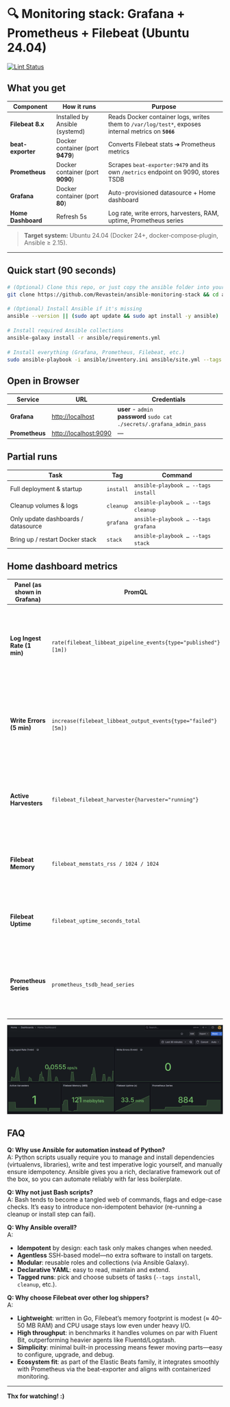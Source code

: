 # 🔍 Monitoring stack: Grafana + Prometheus + Filebeat (Ubuntu 24.04)

[![Lint Status](https://github.com/Revastein/ansible-monitoring-stack/actions/workflows/lint.yml/badge.svg)](https://github.com/Revastein/ansible-monitoring-stack/actions/workflows/lint.yml)

## What you get

| Component          | How it runs                      | Purpose                                                                                              |
|--------------------|----------------------------------|------------------------------------------------------------------------------------------------------|
| **Filebeat 8.x**   | Installed by Ansible (systemd)   | Reads Docker container logs, writes them to `/var/log/test*`, exposes internal metrics on **`5066`** |
| **beat-exporter**  | Docker container (port **9479**) | Converts Filebeat stats ➔ Prometheus metrics                                                         |
| **Prometheus**     | Docker container (port **9090**) | Scrapes `beat-exporter:9479` and its own `/metrics` endpoint on 9090, stores TSDB                    |
| **Grafana**        | Docker container (port **80**)   | Auto-provisioned datasource + Home dashboard                                                         |
| **Home Dashboard** | Refresh 5s                       | Log rate, write errors, harvesters, RAM, uptime, Prometheus series                                   |                                   |

> **Target system:** Ubuntu 24.04 (Docker 24+, docker‑compose‑plugin, Ansible ≥ 2.15).

---

## Quick start (90 seconds)

```bash
# (Optional) Clone this repo, or just copy the ansible folder into your own project
git clone https://github.com/Revastein/ansible-monitoring-stack && cd ansible-monitoring-stack

# (Optional) Install Ansible if it's missing
ansible --version || (sudo apt update && sudo apt install -y ansible)

# Install required Ansible collections
ansible-galaxy install -r ansible/requirements.yml

# Install everything (Grafana, Prometheus, Filebeat, etc.)
sudo ansible-playbook -i ansible/inventory.ini ansible/site.yml --tags install
```

## Open in Browser

| Service        | URL                     | Credentials                                                                    |
|----------------|-------------------------|--------------------------------------------------------------------------------|
| **Grafana**    | <http://localhost>      | **user** - `admin` <br/> **password** `sudo cat ./secrets/.grafana_admin_pass` |
| **Prometheus** | <http://localhost:9090> | —                                                                              |

## Partial runs

| Task                                | Tag       | Command                             |
|-------------------------------------|-----------|-------------------------------------|
| Full deployment & startup           | `install` | `ansible-playbook … --tags install` |
| Cleanup volumes & logs              | `cleanup` | `ansible-playbook … --tags cleanup` |
| Only update dashboards / datasource | `grafana` | `ansible-playbook … --tags grafana` |
| Bring up / restart Docker stack     | `stack`   | `ansible-playbook … --tags stack`   |

## Home dashboard metrics

| Panel (as shown in Grafana) | PromQL                                                         | What it tells you & why it matters                                                                                                                                     |
|-----------------------------|----------------------------------------------------------------|------------------------------------------------------------------------------------------------------------------------------------------------------------------------|
| **Log Ingest Rate (1 min)** | `rate(filebeat_libbeat_pipeline_events{type="published"}[1m])` | Average number of log events published per second over the last minute. **Spike** = heavy load or error burst; **drop to 0** = Filebeat may have stopped reading logs. |
| **Write Errors (5 min)**    | `increase(filebeat_libbeat_output_events{type="failed"}[5m])`  | Count of log events Filebeat failed to ship in the last 5 minutes. Any non‑zero value warrants a look at network/storage health.                                       |
| **Active Harvesters**       | `filebeat_filebeat_harvester{harvester="running"}`             | How many harvester jobs are currently reading log files. Sudden changes hint at container churn or autodiscovery issues.                                               |
| **Filebeat Memory**         | `filebeat_memstats_rss / 1024 / 1024`                          | Resident memory used by Filebeat (in MB). Keeps leak or oversizing visible on low‑RAM hosts.                                                                           |
| **Filebeat Uptime**         | `filebeat_uptime_seconds_total`                                | How long Filebeat has been running without restart. Frequent resets point to crashes or restarts by systemd.                                                           |
| **Prometheus Series**       | `prometheus_tsdb_head_series`                                  | Number of active time‑series in Prometheus. A fast‑growing count signals the need for more RAM or sharding.                                                            |

![img.png](metrics.png)

## FAQ

**Q: Why use Ansible for automation instead of Python?**  
A: Python scripts usually require you to manage and install dependencies (virtualenvs, libraries), write and test
imperative logic yourself, and manually ensure idempotency. Ansible gives you a rich, declarative framework out of the
box, so you can automate reliably with far less boilerplate.

**Q: Why not just Bash scripts?**  
A: Bash tends to become a tangled web of commands, flags and edge-case checks. It’s easy to introduce non-idempotent
behavior (re-running a cleanup or install step can fail).

**Q: Why Ansible overall?**  
A:

- **Idempotent** by design: each task only makes changes when needed.
- **Agentless** SSH-based model—no extra software to install on targets.
- **Modular**: reusable roles and collections (via Ansible Galaxy).
- **Declarative YAML**: easy to read, maintain and extend.
- **Tagged runs**: pick and choose subsets of tasks (`--tags install`, `cleanup`, etc.).

**Q: Why choose Filebeat over other log shippers?**  
A:

- **Lightweight**: written in Go, Filebeat’s memory footprint is modest (≈ 40–50 MB RAM) and CPU usage stays low even
  under heavy I/O.
- **High throughput**: in benchmarks it handles volumes on par with Fluent Bit, outperforming heavier agents like
  Fluentd/Logstash.
- **Simplicity**: minimal built-in processing means fewer moving parts—easy to configure, upgrade, and debug.
- **Ecosystem fit**: as part of the Elastic Beats family, it integrates smoothly with Prometheus via the beat-exporter
  and aligns with containerized monitoring.

---

**Thx for watching! :)️**